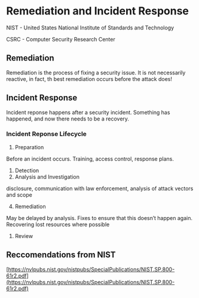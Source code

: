 # Remediation and Incident Response

NIST - United States National Institute of Standards and Technology

CSRC - Computer Security Research Center

## Remediation

Remediation is the process of fixing a security issue. It is not necessarily reactive, in fact, th best remediation occurs before the attack does!

## Incident Response

Incident reponse happens after a security incident. Something has happened, and now there needs to be a recovery.

### Incident Reponse Lifecycle

1. Preparation

Before an incident occurs. Training, access control, response plans.

1. Detection
2. Analysis and Investigation

disclosure, communication with law enforcement, analysis of attack vectors and scope

4. Remediation

May be delayed by analysis. Fixes to ensure that this doesn’t happen again. Recovering lost resources where possible

1. Review

## Reccomendations from NIST

[https://nvlpubs.nist.gov/nistpubs/SpecialPublications/NIST.SP.800-61r2.pdf](https://nvlpubs.nist.gov/nistpubs/SpecialPublications/NIST.SP.800-61r2.pdf)

